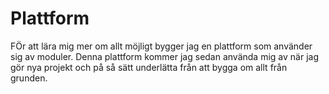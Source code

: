# Plattform
FÖr att lära mig mer om allt möjligt bygger jag en plattform som använder sig av moduler. Denna plattform kommer jag sedan använda mig av när jag gör nya projekt och på så sätt underlätta från att bygga om allt från grunden.